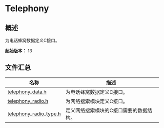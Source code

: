 # Telephony

## 概述

为电话蜂窝数据定义C接口。

**起始版本：** 13
## 文件汇总

| 名称 | 描述 |
| -- | -- |
| [telephony_data.h](capi-telephony-data-h.md) | 为电话蜂窝数据定义C接口。 |
| [telephony_radio.h](capi-telephony-radio-h.md) | 为网络搜索模块定义C接口。 |
| [telephony_radio_type.h](capi-telephony-radio-type-h.md) | 定义网络搜索模块的C接口需要的数据结构。 |